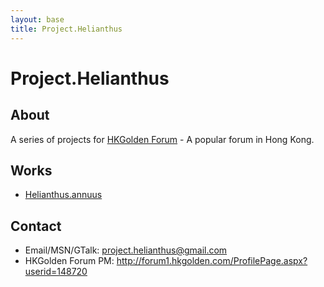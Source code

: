 ```yaml
---
layout: base
title: Project.Helianthus
---
```


Project.Helianthus
==================

About
-----

A series of projects for [HKGolden Forum][] - A popular forum in Hong Kong.

[HKGolden Forum]: http://forum.hkgolden.com/

Works
-----

* [Helianthus.annuus](http://github.com/helianthus/Helianthus.annuus)

Contact
-------

* Email/MSN/GTalk: <project.helianthus@gmail.com>
* HKGolden Forum PM: <http://forum1.hkgolden.com/ProfilePage.aspx?userid=148720>
